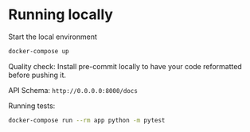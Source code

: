 # Running locally

Start the local environment
```bash
docker-compose up
```

Quality check:
Install pre-commit locally to have your code reformatted before pushing it.


API Schema:
```http://0.0.0.0:8000/docs```


Running tests:
```bash 
docker-compose run --rm app python -m pytest
```